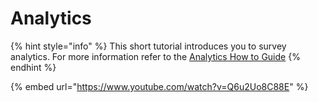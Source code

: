 # Analytics

{% hint style="info" %}
This short tutorial introduces you to survey analytics.  For more information refer to the [Analytics How to Guide](../release-notes/analytics.md)
{% endhint %}

{% embed url="https://www.youtube.com/watch?v=Q6u2Uo8C88E" %}
